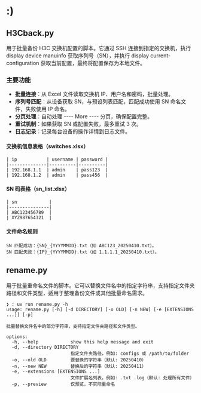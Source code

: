 # :)



## H3Cback.py

用于批量备份 H3C 交换机配置的脚本。它通过 SSH 连接到指定的交换机，执行 display device manuinfo 获取序列号（SN），并执行 display current-configuration 获取当前配置，最终将配置保存为本地文件。

### 主要功能

- **批量连接**：从 Excel 文件读取交换机 IP、用户名和密码，批量处理。
- **序列号匹配**：从设备获取 SN，与预设列表匹配，匹配成功使用 SN 命名文件，失败使用 IP 命名。
- **分页处理**：自动处理 ---- More ---- 分页，确保配置完整。
- **重试机制**：如果获取 SN 或配置失败，最多重试 3 次。
- **日志记录**：记录每台设备的操作详情到日志文件。

#### 交换机信息表格（switches.xlsx）

```
| ip           | username | password |
|--------------|----------|----------|
| 192.168.1.1  | admin    | pass123  |
| 192.168.1.2  | admin    | pass456  |
```

#### SN 码表格（sn_list.xlsx）

```
| sn            |
|---------------|
| ABC123456789  |
| XYZ987654321  |
```

#### 文件命名规则

```
SN 匹配成功：{SN}_{YYYYMMDD}.txt（如 ABC123_20250410.txt）。
SN 匹配失败：{IP}_{YYYYMMDD}.txt（如 1.1.1.1_20250410.txt）。
```

## rename.py

用于批量重命名文件的脚本。它可以替换文件名中的指定字符串，支持指定文件夹路径和文件类型，适用于整理备份文件或其他批量命名需求。

```shell
❯ : uv run rename.py -h
usage: rename.py [-h] [-d DIRECTORY] [-o OLD] [-n NEW] [-e [EXTENSIONS ...]] [-p]

批量替换文件名中的部分字符串，支持指定文件夹路径和文件类型。

options:
  -h, --help            show this help message and exit
  -d, --directory DIRECTORY
                        指定文件夹路径，例如: configs 或 /path/to/folder
  -o, --old OLD         要替换的字符串（默认: 20250410）
  -n, --new NEW         替换后的字符串（默认: 20250411）
  -e, --extensions [EXTENSIONS ...]
                        文件扩展名列表，例如: .txt .log（默认: 处理所有文件）
  -p, --preview         仅预览，不实际重命名
```


